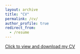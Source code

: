 ```yaml
---
layout: archive
title: "CV"
permalink: /cv/
author_profile: true
redirect_from:
  - /resume
---
```


[Click to view and download my CV](http://zekunyang.com/files/Zekun_Yang_CV_191229_github.pdf)
